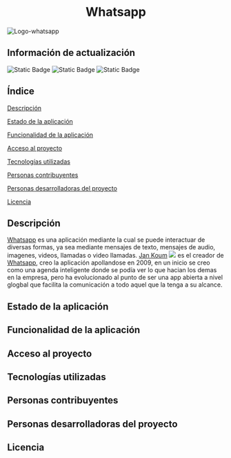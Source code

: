 <h1 align="center">Whatsapp</h1>

![Logo-whatsapp](https://github.com/user-attachments/assets/3dcacd5e-03ce-44c5-9da9-2f742e14cfcd)

<h2>Información de actualización</h2>

![Static Badge](https://img.shields.io/badge/Lincencia-Whatsapp-red)
![Static Badge](https://img.shields.io/badge/Versi%C3%B3n-v23.42.7-green)
![Static Badge](https://img.shields.io/badge/Fecha-22%2F09%2F2025-blue)

<h2>Índice</h2>

[Descripción](#descripción)

[Estado de la aplicación](#estado-de-la-aplicación)

[Funcionalidad de la aplicación](#funcionalidad-de-la-aplicación)

[Acceso al proyecto](#acceso-al-proyecto)

[Tecnologías utilizadas](#tecnologías-utilizadas)

[Personas contribuyentes](#personas-contribuyentes)

[Personas desarrolladoras del proyecto](#personas-desarrolladoras-del-proyecto)

[Licencia](#licencia)

## Descripción

<a href="https://es.wikipedia.org/wiki/WhatsApp">Whatsapp</a> es una aplicación mediante la cual se puede interactuar de diversas formas, ya sea mediante mensajes de texto, mensajes de audio, imagenes, videos, llamadas o video llamadas. <a href="https://es.wikipedia.org/wiki/Jan_Koum">Jan Koum</a>
<img src="https://github.com/user-attachments/assets/b8c95dff-a226-45f0-b7a4-38d3d0cf3dae">
es el creador de <a href="https://es.wikipedia.org/wiki/WhatsApp">Whatsapp</a>, creo la aplicación apollandose en 2009, en un inicio se creo como una agenda inteligente donde se podía ver lo que hacian los demas en la empresa, pero ha evolucionado al punto de ser una app abierta a nivel glogbal que facilita la comunicación a todo aquel que la tenga a su alcance.

## Estado de la aplicación



## Funcionalidad de la aplicación



## Acceso al proyecto



## Tecnologías utilizadas



## Personas contribuyentes



## Personas desarrolladoras del proyecto



## Licencia


